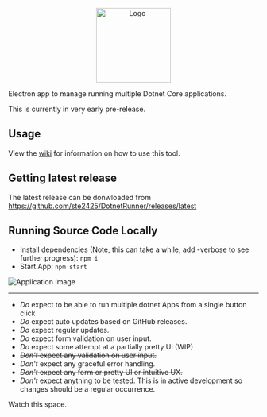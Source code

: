 <p align="center">
    <img src="https://github.com/ste2425/DotnetRunner/wiki/assets/logo.png" width="150" alt="Logo">
</p>

Electron app to manage running multiple Dotnet Core applications.

This is currently in very early pre-release.

## Usage

View the [wiki](https://github.com/ste2425/DotnetRunner/wiki) for information on how to use this tool.

## Getting latest release

The latest release can be donwloaded from https://github.com/ste2425/DotnetRunner/releases/latest

## Running Source Code Locally

* Install dependencies (Note, this can take a while, add -verbose to see further progress): `npm i`
* Start App: `npm start`

![Application Image](https://github.com/ste2425/DotnetRunner/wiki/assets/homepage.png)

---

* *Do* expect to be able to run multiple dotnet Apps from a single button click
* *Do* expect auto updates based on GitHub releases.
* *Do* expect regular updates.
* *Do* expect form validation on user input.
* *Do* expect some attempt at a partially pretty UI (WIP)
* ~~*Don't* expect any validation on user input.~~
* *Don't* expect any graceful error handling.
* ~~*Don't* expect any form or pretty UI or intuitive UX.~~
* *Don't* expect anything to be tested.
This is in active development so changes should be a regular occurrence.

Watch this space.
